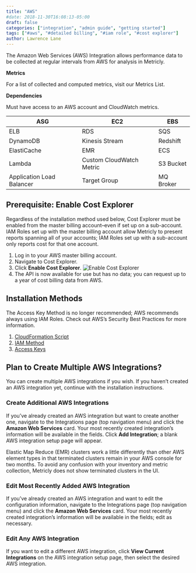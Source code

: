 ```yaml
---
title: "AWS"
#date: 2018-11-30T16:08:13-05:00
draft: false
categories: ["integration", "admin guide", "getting started"]
tags: ["#aws", "#detailed billing", "#iam role", "#cost explorer"]
author: Lawrence Lane
---
```

The Amazon Web Services (AWS) Integration allows performance data to be collected at regular intervals from AWS for analysis in Metricly.

**Metrics**

For a list of collected and computed metrics, visit our Metrics List.

**Dependencies**

Must have access to an AWS account and CloudWatch metrics.

| ASG                       | EC2                      | EBS       |
|---------------------------|--------------------------|-----------|
| ELB                       | RDS                      | SQS       |
| DynamoDB                  | Kinesis Stream           | Redshift  |
| ElastiCache               | EMR                      | ECS       |
| Lambda                    | Custom CloudWatch Metric | S3 Bucket |
| Application Load Balancer | Target Group             | MQ Broker |

## Prerequisite: Enable Cost Explorer
Regardless of the installation method used below, Cost Explorer must be enabled from the master billing account–even if set up on a sub-account. IAM Roles set up with the master billing account allow Metricly to present reports spanning all of your accounts; IAM Roles set up with a sub-account only reports cost for that one account.

1. Log in to your AWS master billing account.
2. Navigate to Cost Explorer.
3. Click **Enable Cost Explorer**.
![Enable Cost Explorer](/images/aws-integration/enable-cost-explorer.png)
4. The API is now available for use but has no data; you can request up to a year of cost billing data from AWS.

## Installation Methods
The Access Key Method is no longer recommended; AWS recommends always using IAM Roles. Check out AWS’s Security Best Practices for more information.  

1. [CloudFormation Script][1]  
2. [IAM Method][2]  
3. [Access Keys][3]  

## Plan to Create Multiple AWS Integrations?
You can create multiple AWS integrations if you wish. If you haven’t created an AWS integration yet, continue with the installation instructions.  

### Create Additional AWS Integrations
If you’ve already created an AWS integration but want to create another one, navigate to the Integrations page (top navigation menu) and click the **Amazon Web Services** card. Your most recently created integration’s information will be available in the fields. Click **Add Integration**; a blank AWS integration setup page will appear.

Elastic Map Reduce (EMR) clusters work a little differently than other AWS element types in that terminated clusters remain in your AWS console for two months. To avoid any confusion with your inventory and metric collection, Metricly does not show terminated clusters in the UI.

### Edit Most Recently Added AWS Integration
If you’ve already created an AWS integration and want to edit the configuration information, navigate to the Integrations page (top navigation menu) and click the **Amazon Web Services** card. Your most recently created integration’s information will be available in the fields; edit as necessary.

### Edit Any AWS Integration
If you want to edit a different AWS integration, click **View Current Integrations** on the AWS integration setup page, then select the desired AWS integration.

[1]:/integrations/aws-integration/aws-cloudformation-installation
[2]:/integrations/aws-integration/aws-iam-installation
[3]:/integrations/aws-integration/aws-access-key-installation

